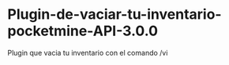 # Plugin-de-vaciar-tu-inventario-pocketmine-API-3.0.0
Plugin que vacia tu inventario con el comando /vi
